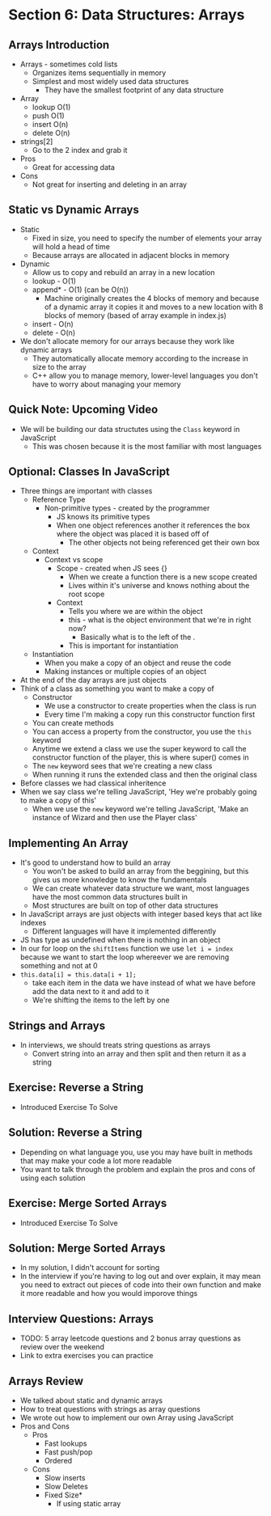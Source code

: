 # Section 6: Data Structures: Arrays 

## Arrays Introduction 
- Arrays - sometimes cold lists 
  - Organizes items sequentially in memory 
  - Simplest and most widely used data structures 
    - They have the smallest footprint of any data structure 
- Array 
  - lookup O(1)
  - push O(1)
  - insert O(n)
  - delete O(n)
- strings[2]
  - Go to the 2 index and grab it 
- Pros 
  - Great for accessing data
- Cons
  - Not great for inserting and deleting in an array 

## Static vs Dynamic Arrays
- Static 
  - Fixed in size, you need to specify the number of elements your array will hold a head of time 
  - Because arrays are allocated in adjacent blocks in memory 
- Dynamic
  - Allow us to copy and rebuild an array in a new location 
  - lookup - O(1) 
  - append* - O(1) (can be O(n))
    - Machine originally creates the 4 blocks of memory and because of a dynamic array it copies it and moves to a new location with 8 blocks of memory (based of array example in index.js)
  - insert - O(n)
  - delete - O(n)
- We don't allocate memory for our arrays because they work like dynamic arrays 
  - They automatically allocate memory according to the increase in size to the array 
  - C++ allow you to manage memory, lower-level languages you don't have to worry about managing your memory 

## Quick Note: Upcoming Video 
- We will be building our data structutes using the `Class` keyword in JavaScript 
  - This was chosen because it is the most familiar with most languages 

## Optional: Classes In JavaScript
- Three things are important with classes 
  - Reference Type 
    - Non-primitive types - created by the programmer 
      - JS knows its primitive types 
      - When one object references another it references the box where the object was placed it is based off of 
        - The other objects not being referenced get their own box 
  - Context 
    - Context vs scope 
      - Scope - created when JS sees {} 
        - When we create a function there is a new scope created 
        - Lives within it's universe and knows nothing about the root scope 
      - Context 
        - Tells you where we are within the object
        - this - what is the object environment that we're in right now?
          - Basically what is to the left of the . 
        - This is important for instantiation 
  - Instantiation 
    - When you make a copy of an object and reuse the code 
    - Making instances or multiple copies of an object 
- At the end of the day arrays are just objects 
- Think of a class as something you want to make a copy of 
  - Constructor 
    - We use a constructor to create properties when the class is run 
    - Every time I'm making a copy run this constructor function first 
  - You can create methods 
  - You can access a property from the constructor, you use the `this` keyword 
  - Anytime we extend a class we use the super keyword to call the constructor function of the player, this is where super() comes in 
  - The `new` keyword sees that we're creating a new class 
  - When running it runs the extended class and then the original class 
- Before classes we had classical inheritence 
- When we say class we're telling JavaScript, 'Hey we're probably going to make a copy of this'
  - When we use the `new` keyword we're telling JavaScript, 'Make an instance of Wizard and then use the Player class'

## Implementing An Array 
- It's good to understand how to build an array 
  - You won't be asked to build an array from the beggining, but this gives us more knowledge to know the fundamentals 
  - We can create whatever data structure we want, most languages have the most common data structures built in
  - Most structures are built on top of other data structures 
- In JavaScript arrays are just objects with integer based keys that act like indexes 
  - Different languages will have it implemented differently 
- JS has type as undefined when there is nothing in an object 
- In our for loop on the `shiftItems` function we use `let i = index` because we want to start the loop whereever we are removing something and not at 0
- `this.data[i] = this.data[i + 1];`
  - take each item in the data we have instead of what we have before add the data next to it and add to it
  - We're shifting the items to the left by one 

## Strings and Arrays 
- In interviews, we should treats string questions as arrays 
  - Convert string into an array and then split and then return it as a string 

## Exercise: Reverse a String 
- Introduced Exercise To Solve 

## Solution: Reverse a String 
- Depending on what language you, use you may have built in methods that may make your code a lot more readable 
- You want to talk through the problem and explain the pros and cons of using each solution 

## Exercise: Merge Sorted Arrays 
- Introduced Exercise To Solve 

## Solution: Merge Sorted Arrays 
- In my solution, I didn't account for sorting 
- In the interview if you're having to log out and over explain, it may mean you need to extract out pieces of code into their own function and make it more readable and how you would imporove things 

## Interview Questions: Arrays 
- TODO: 5 array leetcode questions and 2 bonus array questions as review over the weekend 
- Link to extra exercises you can practice 

## Arrays Review 
- We talked about static and dynamic arrays 
- How to treat questions with strings as array questions 
- We wrote out how to implement our own Array using JavaScript 
- Pros and Cons 
  - Pros 
    - Fast lookups 
    - Fast push/pop 
    - Ordered 
  - Cons 
    - Slow inserts 
    - Slow Deletes 
    - Fixed Size* 
      - If using static array 